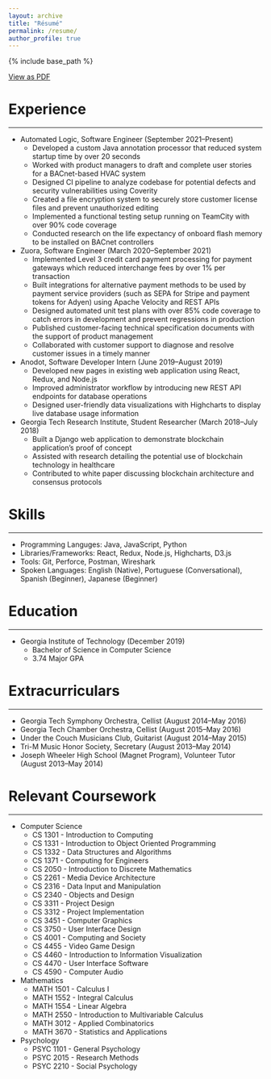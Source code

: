 ```yaml
---
layout: archive
title: "Résumé"
permalink: /resume/
author_profile: true
---
```


{% include base_path %}

<a href="{{ base_path }}/files/David Herszenhaut - Resume.pdf" class="btn btn--inverse">View as PDF</a>

# Experience
<hr />

- Automated Logic, Software Engineer (September 2021–Present)
  - Developed a custom Java annotation processor that reduced system startup time by over 20 seconds
  - Worked with product managers to draft and complete user stories for a BACnet-based HVAC system
  - Designed CI pipeline to analyze codebase for potential defects and security vulnerabilities using Coverity
  - Created a file encryption system to securely store customer license files and prevent unauthorized editing
  - Implemented a functional testing setup running on TeamCity with over 90% code coverage
  - Conducted research on the life expectancy of onboard flash memory to be installed on BACnet controllers
- Zuora, Software Engineer (March 2020–September 2021)
  - Implemented Level 3 credit card payment processing for payment gateways which reduced interchange fees by over 1% per transaction
  - Built integrations for alternative payment methods to be used by payment service providers (such as SEPA for Stripe and payment tokens for Adyen) using Apache Velocity and REST APIs
  - Designed automated unit test plans with over 85% code coverage to catch errors in development and prevent regressions in production
  - Published customer-facing technical specification documents with the support of product management
  - Collaborated with customer support to diagnose and resolve customer issues in a timely manner
- Anodot, Software Developer Intern (June 2019–August 2019)
  - Developed new pages in existing web application using React, Redux, and Node.js
  - Improved administrator workflow by introducing new REST API endpoints for database operations
  - Designed user-friendly data visualizations with Highcharts to display live database usage information
- Georgia Tech Research Institute, Student Researcher (March 2018–July 2018)
  - Built a Django web application to demonstrate blockchain application’s proof of concept
  - Assisted with research detailing the potential use of blockchain technology in healthcare
  - Contributed to white paper discussing blockchain architecture and consensus protocols

# Skills
<hr />

- Programming Languges: Java, JavaScript, Python
- Libraries/Frameworks: React, Redux, Node.js, Highcharts, D3.js
- Tools: Git, Perforce, Postman, Wireshark
- Spoken Languages: English (Native), Portuguese (Conversational), Spanish (Beginner), Japanese (Beginner)

# Education
<hr />

- Georgia Institute of Technology (December 2019)
  - Bachelor of Science in Computer Science
  - 3.74 Major GPA

# Extracurriculars
<hr />

- Georgia Tech Symphony Orchestra, Cellist (August 2014–May 2016)
- Georgia Tech Chamber Orchestra, Cellist (August 2015–May 2016)
- Under the Couch Musicians Club, Guitarist (August 2014–May 2015)
- Tri-M Music Honor Society, Secretary (August 2013–May 2014)
- Joseph Wheeler High School (Magnet Program), Volunteer Tutor (August 2013–May 2014)

# Relevant Coursework
<hr />

- Computer Science
  - CS 1301 - Introduction to Computing
  - CS 1331 - Introduction to Object Oriented Programming
  - CS 1332 - Data Structures and Algorithms
  - CS 1371 - Computing for Engineers
  - CS 2050 - Introduction to Discrete Mathematics
  - CS 2261 - Media Device Architecture
  - CS 2316 - Data Input and Manipulation
  - CS 2340 - Objects and Design
  - CS 3311 - Project Design
  - CS 3312 - Project Implementation
  - CS 3451 - Computer Graphics
  - CS 3750 - User Interface Design
  - CS 4001 - Computing and Society
  - CS 4455 - Video Game Design
  - CS 4460 - Introduction to Information Visualization
  - CS 4470 - User Interface Software
  - CS 4590 - Computer Audio
- Mathematics
  - MATH 1501 - Calculus I
  - MATH 1552 - Integral Calculus
  - MATH 1554 - Linear Algebra
  - MATH 2550 - Introduction to Multivariable Calculus
  - MATH 3012 - Applied Combinatorics
  - MATH 3670 - Statistics and Applications
- Psychology
  - PSYC 1101 - General Psychology
  - PSYC 2015 - Research Methods
  - PSYC 2210 - Social Psychology
